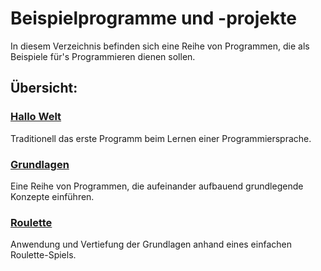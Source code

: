 # Beispielprogramme und -projekte

In diesem Verzeichnis befinden sich eine Reihe von Programmen, die als Beispiele für's Programmieren dienen sollen.

## Übersicht:

### [Hallo Welt](helloworld)

Traditionell das erste Programm beim Lernen einer Programmiersprache.

### [Grundlagen](grundlagen)

Eine Reihe von Programmen, die aufeinander aufbauend grundlegende Konzepte einführen.

### [Roulette](roulette)

Anwendung und Vertiefung der Grundlagen anhand eines einfachen Roulette-Spiels.
